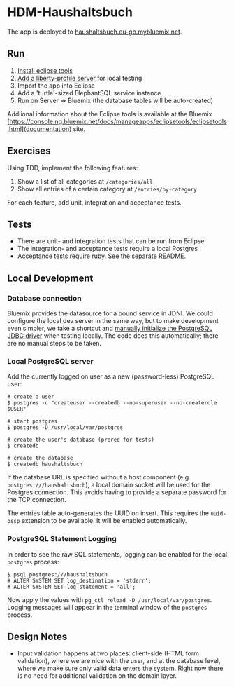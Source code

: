 # HDM-Haushaltsbuch

The app is deployed to [haushaltsbuch.eu-gb.mybluemix.net](http://haushaltsbuch.eu-gb.mybluemix.net/).

## Run

1. [Install eclipse tools](https://developer.ibm.com/wasdev/getstarted/)
1. [Add a liberty-profile server](https://developer.ibm.com/wasdev/docs/developing-applications-wdt-liberty-profile/) for local testing
1. Import the app into Eclipse
1. Add a 'turtle'-sized ElephantSQL service instance
1. Run on Server => Bluemix (the database tables will be auto-created)

Addiional information about the Eclipse tools is available at the Bluemix [https://console.ng.bluemix.net/docs/manageapps/eclipsetools/eclipsetools.html](documentation) site.

## Exercises

Using TDD, implement the following features:

1. Show a list of all categories at `/categories/all`
1. Show all entries of a certain category at  `/entries/by-category`

For each feature, add unit, integration and acceptance tests.

## Tests

* There are unit- and integration tests that can be run from Eclipse
* The integration- and acceptance tests require a local Postgres
* Acceptance tests require ruby. See the separate [README](test/test/acceptance/README.markdown).

## Local Development

### Database connection

Bluemix provides the datasource for a bound service in JDNI. We could configure the local dev server in the same way, but to make development even simpler, we take a shortcut and [manually initialize the PostgreSQL JDBC driver](https://jdbc.postgresql.org/documentation/94/use.html) when testing locally. The code does this automatically; there are no manual steps to be taken.

### Local PostgreSQL server

Add the currently logged on user as a new (password-less) PostgreSQL user:

  ```
  # create a user
  $ postgres -c "createuser --createdb --no-superuser --no-createrole $USER"

  # start postgres
  $ postgres -D /usr/local/var/postgres

  # create the user's database (prereq for tests)
  $ createdb

  # create the database
  $ createdb haushaltsbuch
  ```

If the database URL is specified without a host component (e.g. `postgres:///haushaltsbuch`), a local domain socket will be used for the Postgres connection. This avoids having to provide a separate password for the TCP connection.

The entries table auto-generates the UUID on insert. This requires the `uuid-ossp` extension to be available. It will be enabled automatically.

### PostgreSQL Statement Logging

In order to see the raw SQL statements, logging can be enabled for the local `postgres` process:

  ```
  $ psql postgres:///haushaltsbuch
  # ALTER SYSTEM SET log_destination = 'stderr';
  # ALTER SYSTEM SET log_statement = 'all';
  ```

Now apply the values with `pg_ctl reload -D /usr/local/var/postgres`. Logging messages will appear in the terminal window of the `postgres` process.

## Design Notes

* Input validation happens at two places: client-side (HTML form validation), where we are nice with the user, and at the database level, where we make sure only valid data enters the system. Right now there is no need for additional validation on the domain layer.
